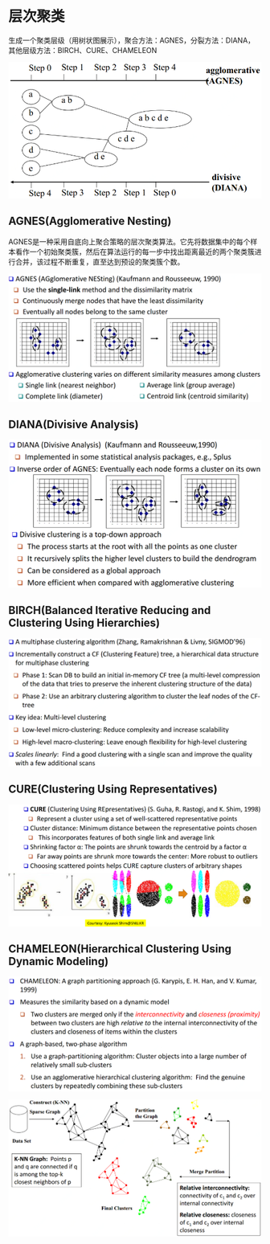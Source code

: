 # 层次聚类

生成一个聚类层级（用树状图展示），聚合方法：AGNES，分裂方法：DIANA，其他层级方法：BIRCH、CURE、CHAMELEON

![](../../../.gitbook/assets/timline-jie-tu-20181126200658.png)

## AGNES\(Agglomerative Nesting\)

AGNES是一种采用自底向上聚合策略的层次聚类算法。它先将数据集中的每个样本看作一个初始聚类簇，然后在算法运行的每一步中找出距离最近的两个聚类簇进行合并，该过程不断重复，直至达到预设的聚类簇个数。

![](../../../.gitbook/assets/timline-jie-tu-20181126201349.png)

## DIANA\(Divisive Analysis\)

![](../../../.gitbook/assets/timline-jie-tu-20181126201443.png)

## BIRCH\(Balanced Iterative Reducing and Clustering Using Hierarchies\)

![](../../../.gitbook/assets/timline-jie-tu-20181126201706.png)

## CURE\(Clustering Using Representatives\)

![](../../../.gitbook/assets/timline-jie-tu-20181126201805.png)

## CHAMELEON\(Hierarchical Clustering Using Dynamic Modeling\)

![](../../../.gitbook/assets/timline-jie-tu-20181126201923.png)

![](../../../.gitbook/assets/timline-jie-tu-20181126201936.png)

## 

